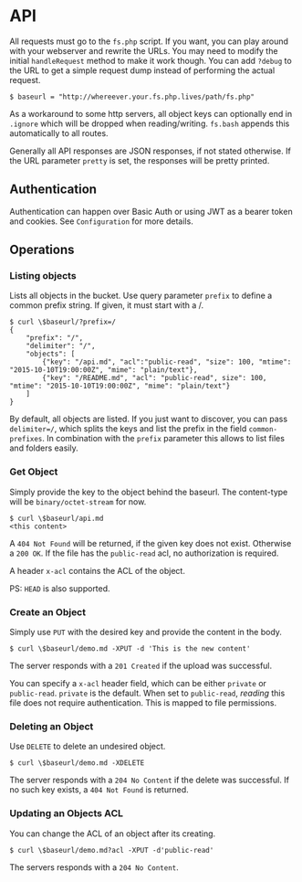 # API

All requests must go to the `fs.php` script. If you want, you can play around with your webserver and
rewrite the URLs. You may need to modify the initial `handleRequest` method to make it work though. You can add
`?debug` to the URL to get a simple request dump instead of performing the actual request.

```
$ baseurl = "http://whereever.your.fs.php.lives/path/fs.php"
```

As a workaround to some http servers, all object keys can optionally end in `.ignore` which will be dropped when
reading/writing. `fs.bash` appends this automatically to all routes.

Generally all API responses are JSON responses, if not stated otherwise. If the URL parameter `pretty` is set, the responses will be pretty printed.


## Authentication

Authentication can happen over Basic Auth or using JWT as a bearer token and cookies. See `Configuration` for more details.

## Operations
### Listing objects

Lists all objects in the bucket. Use query parameter `prefix` to define a common prefix string. If given, it must
start with a /.

```
$ curl \$baseurl/?prefix=/
{
	"prefix": "/",
	"delimiter": "/",
	"objects": [
		{"key": "/api.md", "acl":"public-read", "size": 100, "mtime": "2015-10-10T19:00:00Z", "mime": "plain/text"},
		{"key": "/README.md", "acl": "public-read", size": 100, "mtime": "2015-10-10T19:00:00Z", "mime": "plain/text"}
	]
}
```

By default, all objects are listed. If you just want to discover, you can pass `delimiter=/`, which splits the keys
and list the prefix in the field `common-prefixes`. In combination with the `prefix` parameter this allows to list
files and folders easily.

### Get Object

Simply provide the key to the object behind the baseurl. The content-type will be `binary/octet-stream` for now.

```
$ curl \$baseurl/api.md
<this content>
```

A `404 Not Found` will be returned, if the given key does not exist. Otherwise a `200 OK`. If the file has the `public-read`
acl, no authorization is required.

A header `x-acl` contains the ACL of the object.

PS: `HEAD` is also supported.

### Create an Object

Simply use `PUT` with the desired key and provide the content in the body.

```
$ curl \$baseurl/demo.md -XPUT -d 'This is the new content'
```

The server responds with a `201 Created` if the upload was successful.

You can specify a `x-acl` header field, which can be either `private` or `public-read`. `private` is the default.
When set to `public-read`, _reading_ this file does not require authentication. This is mapped to file permissions.

### Deleting an Object

Use `DELETE` to delete an undesired object.

```
$ curl \$baseurl/demo.md -XDELETE
```

The server responds with a `204 No Content` if the delete was successful. If no such key exists, a `404 Not Found` is returned.

### Updating an Objects ACL

You can change the ACL of an object after its creating.

```
$ curl \$baseurl/demo.md?acl -XPUT -d'public-read'
```

The servers responds with a `204 No Content`.
